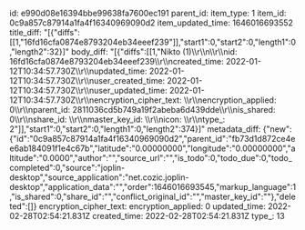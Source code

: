 id: e990d08e16394bbe99638fa7600ec191
parent_id: 
item_type: 1
item_id: 0c9a857c87914a1fa4f16340969090d2
item_updated_time: 1646016693552
title_diff: "[{\"diffs\":[[1,\"16fd16cfa0874e8793204eb34eeef239\"]],\"start1\":0,\"start2\":0,\"length1\":0,\"length2\":32}]"
body_diff: "[{\"diffs\":[[1,\"Nikto (1)\\\r\\\n\\\r\\\nid: 16fd16cfa0874e8793204eb34eeef239\\\r\\\ncreated_time: 2022-01-12T10:34:57.730Z\\\r\\\nupdated_time: 2022-01-12T10:34:57.730Z\\\r\\\nuser_created_time: 2022-01-12T10:34:57.730Z\\\r\\\nuser_updated_time: 2022-01-12T10:34:57.730Z\\\r\\\nencryption_cipher_text: \\\r\\\nencryption_applied: 0\\\r\\\nparent_id: 2811036cd5b749a19f2abeba6d439dde\\\r\\\nis_shared: 0\\\r\\\nshare_id: \\\r\\\nmaster_key_id: \\\r\\\nicon: \\\r\\\ntype_: 2\"]],\"start1\":0,\"start2\":0,\"length1\":0,\"length2\":374}]"
metadata_diff: {"new":{"id":"0c9a857c87914a1fa4f16340969090d2","parent_id":"fb73d1d872ce4ee6ab184091f1e4c67b","latitude":"0.00000000","longitude":"0.00000000","altitude":"0.0000","author":"","source_url":"","is_todo":0,"todo_due":0,"todo_completed":0,"source":"joplin-desktop","source_application":"net.cozic.joplin-desktop","application_data":"","order":1646016693545,"markup_language":1,"is_shared":0,"share_id":"","conflict_original_id":"","master_key_id":""},"deleted":[]}
encryption_cipher_text: 
encryption_applied: 0
updated_time: 2022-02-28T02:54:21.831Z
created_time: 2022-02-28T02:54:21.831Z
type_: 13